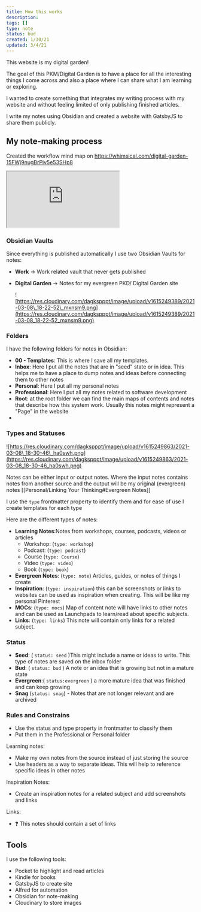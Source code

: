 ```yaml
---
title: How this works
description:
tags: []
type: note
status: bud
created: 1/30/21
updated: 3/4/21
---
```


This website is my digital garden! 

The goal of this PKM/Digital Garden is to have a place for all the interesting things I come across and also a place where I can share what I am learning or exploring.

I wanted to create something that integrates my writing process with my website and without feeling limited of only publishing finished articles.

I write my notes using Obsidian and created a website with GatsbyJS to share them publicly.


## My note-making process

Created the workflow mind map on https://whimsical.com/digital-garden-15FWj9nugBrPiv5e53SHp8

<iframe src="https://whimsical.com/digital-garden-15FWj9nugBrPiv5e53SHp8@2Ux7TurymN39FY8A9s57"></iframe>

### Obsidian Vaults 


Since everything is published automatically I use two Obsidian Vaults for notes:
  - **Work** -> Work related  vault that never gets published
  - **Digital Garden** -> Notes for my evergreen PKD/ Digital Garden site
  
	![https://res.cloudinary.com/dagkspppt/image/upload/v1615249389/2021-03-08\_18-22-52\_mxnsm9.png](https://res.cloudinary.com/dagkspppt/image/upload/v1615249389/2021-03-08_18-22-52_mxnsm9.png)


###  Folders

I have the following folders for notes in Obsidian:
- **00 - Templates**: This is where I save all my templates. 
- **Inbox**: Here I put all the notes that are in "seed" state or in idea. This helps me to have a place to dump notes and ideas before connecting them to other notes
- **Personal**: Here I put all my personal notes
- **Professional**: Here I put all my notes related to software development
- **Root**: at the root folder we can find the main maps of contents and notes that describe how this system work. Usually this notes might represent a "Page" in the website
- 
### Types and Statuses

![https://res.cloudinary.com/dagkspppt/image/upload/v1615249863/2021-03-08\_18-30-46\_ha0swh.png](https://res.cloudinary.com/dagkspppt/image/upload/v1615249863/2021-03-08_18-30-46_ha0swh.png)

Notes can be either input or output notes. Where the input notes contains notes from another source and the output will be my original (evergreen) notes [[Personal/Linking Your Thinking#Evergreen Notes]]

I use the `type` frontmatter property to identify them and for ease of use I create templates for each type

Here are the different types of notes:

- **Learning Notes**:Notes from workshops, courses, podcasts, videos or articles
	- Workshop:  (`type: workshop`)
	- Podcast:  (`type: podcast`)
	- Course (`type: Course`)
	- Video (`type: video`)
	- Book (`type: book`)
- **Evergreen Notes**:  (`type: note`) Articles, guides, or notes of things I create
- **Inspiration**:  (`type: inspiration`)  this can be screenshots or links to websites can be used as inspiration when creating. This will be like my personal Pinterest
- **MOCs**:  (`type: mocs`) Map of content note will have links to other notes and can be used as Launchpads to learn/read about specific subjects.
- **Links**:  (`type: links`)  This note will contain only links for a related subject.

### Status
- **Seed**: ( `status: seed` )This might include a name or ideas to write. This type of notes are saved on the inbox folder
- **Bud**: ( `status: bud` ) A note or an idea that is growing but not in a mature state
- **Evergreen**:( `status:evergreen` ) a more mature idea that was finished and can keep growing
- **Snag** (`status: snag`) - Notes that are not longer relevant and are archived


###  Rules and Constrains
- Use the status and type property in frontmatter to classify them
- Put them in the Professional or Personal folder

 Learning notes:
- Make my own notes from the source instead of just storing the source
- Use headers as a way to separate ideas. This will help to reference specific ideas in other notes

Inspiration Notes:
- Create an inspiration notes for a related subject and add screenshots and links

Links:
- ❓ This notes should contain a set of links

## Tools
I use the following tools:
- Pocket to highlight and read articles
- Kindle for books
- GatsbyJS to create site
- Alfred for automation
- Obsidian for note-making
- Cloudinary to store images
